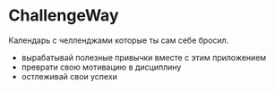 # ChallengeWay

Календарь с челленджами которые ты сам себе бросил.


- вырабатывай полезные привычки вместе с этим приложением
- преврати свою мотивацию в дисциплину
- остлеживай свои успехи

